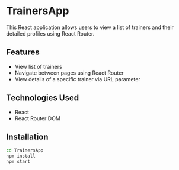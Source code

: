 # TrainersApp

This React application allows users to view a list of trainers and their detailed profiles using React Router.

## Features

- View list of trainers
- Navigate between pages using React Router
- View details of a specific trainer via URL parameter

## Technologies Used

- React
- React Router DOM

## Installation

```bash
cd TrainersApp
npm install
npm start
